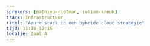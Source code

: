 ```yaml
---
sprekers: [mathieu-rietman, julian-kreuk]
track: Infrastructuur 
titel: "Azure stack in een hybride cloud strategie"
tijd: 11:15-12:15
locatie: Zaal A
---
```

